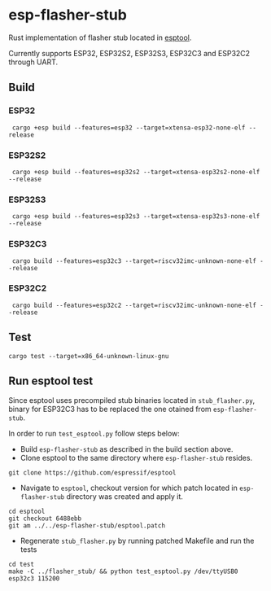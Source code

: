 # esp-flasher-stub

Rust implementation of flasher stub located in [esptool](https://github.com/espressif/esptool/).

Currently supports ESP32, ESP32S2, ESP32S3, ESP32C3 and ESP32C2 through UART.

## Build

### ESP32

```
 cargo +esp build --features=esp32 --target=xtensa-esp32-none-elf --release
```

### ESP32S2

```
 cargo +esp build --features=esp32s2 --target=xtensa-esp32s2-none-elf --release
```

### ESP32S3

```
 cargo +esp build --features=esp32s3 --target=xtensa-esp32s3-none-elf --release
```

### ESP32C3

```
 cargo build --features=esp32c3 --target=riscv32imc-unknown-none-elf --release
```

### ESP32C2

```
 cargo build --features=esp32c2 --target=riscv32imc-unknown-none-elf --release
```

## Test

```
cargo test --target=x86_64-unknown-linux-gnu
```

## Run esptool test

Since esptool uses precompiled stub binaries located in `stub_flasher.py`,
binary for ESP32C3 has to be replaced the one otained from `esp-flasher-stub`.

In order to run `test_esptool.py` follow steps below:

- Build `esp-flasher-stub` as described in the build section above.
- Clone esptool to the same directory where `esp-flasher-stub` resides.

```
git clone https://github.com/espressif/esptool
```

- Navigate to `esptool`, checkout version for which patch located in `esp-flasher-stub` directory was created and apply it.

```
cd esptool
git checkout 6488ebb
git am ../../esp-flasher-stub/esptool.patch
```

- Regenerate `stub_flasher.py` by running patched Makefile and run the tests

```
cd test
make -C ../flasher_stub/ && python test_esptool.py /dev/ttyUSB0 esp32c3 115200
```

